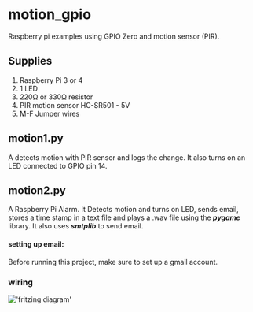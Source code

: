 # motion_gpio
Raspberry pi examples using GPIO Zero and motion sensor (PIR). 

## Supplies
1. Raspberry Pi 3 or 4
2. 1 LED
3. 220Ω or 330Ω resistor
4. PIR motion sensor HC-SR501 - 5V
5. M-F Jumper wires

## motion1.py
A detects motion with PIR sensor and logs the change. It also turns on an LED connected to GPIO pin 14. 

## motion2.py
A Raspberry Pi Alarm. It Detects motion and turns on LED, sends email, stores a time stamp in a text file and plays a .wav file using the ***pygame*** library. It also uses ***smtplib*** to send email.

#### setting up email:
Before running this project, make sure to set up a gmail account. 

### wiring
!['fritzing diagram'](https://i.imgur.com/MTdryvE.png)

